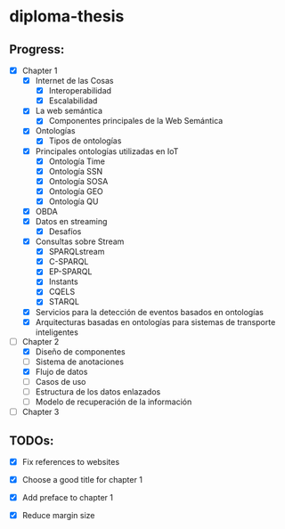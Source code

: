 # diploma-thesis

## Progress:
- [x] Chapter 1
	- [x] Internet de las Cosas
		- [x] Interoperabilidad
		- [x] Escalabilidad
	- [x] La web semántica
		- [x] Componentes principales de la Web Semántica
	- [x] Ontologías
		- [x] Tipos de ontologías
	- [x] Principales ontologías utilizadas en IoT
		- [x] Ontología Time
		- [x] Ontología SSN
		- [x] Ontología SOSA
		- [x] Ontología GEO
		- [x] Ontología QU
	- [x] OBDA
	- [x] Datos en streaming
		- [x] Desafíos
	- [x] Consultas sobre Stream
		- [x] SPARQLstream
		- [x] C-SPARQL
		- [x] EP-SPARQL
		- [x] Instants
		- [x] CQELS
		- [x] STARQL
	- [x] Servicios para la detección de eventos basados en ontologías
	- [x] Arquitecturas basadas en ontologías para sistemas de transporte inteligentes
- [ ] Chapter 2
	- [x] Diseño de componentes
	- [ ] Sistema de anotaciones
	- [x] Flujo de datos
	- [ ] Casos de uso
	- [ ] Estructura de los datos enlazados
	- [ ] Modelo de recuperación de la información
- [ ] Chapter 3

## TODOs:
- [x] Fix references to websites
- [x] Choose a good title for chapter 1
- [x] Add preface to chapter 1
- [x] Reduce margin size

